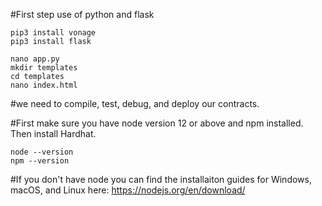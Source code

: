 #First step use of python and flask
```
pip3 install vonage
pip3 install flask

nano app.py
mkdir templates
cd templates
nano index.html
```

#we need to compile, test, debug, and deploy our contracts.

#First make sure you have node version 12 or above and npm installed. Then install Hardhat.
```
node --version
npm --version
```
#If you don't have node you can find the installaiton guides for Windows, macOS, and Linux here:  https://nodejs.org/en/download/

```
